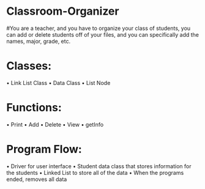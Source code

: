 # Classroom-Organizer

#You are a teacher, and you have to organize your class of students, you can add or delete students off of your files, and you can specifically add the names, major, grade, etc.
#  Classes:
•	Link List Class
•	Data Class
•	List Node
#  Functions:
•	Print 
•	Add
•	Delete
•	View
•	getInfo
#  Program Flow:
•	Driver for user interface
•	Student data class that stores information for the students
•	Linked List to store all of the data
•	When the programs ended, removes all data
